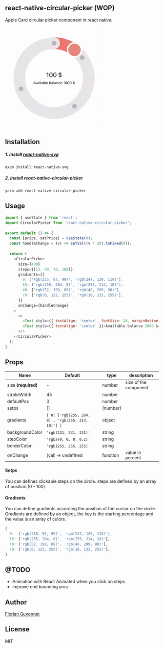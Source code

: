 ## react-native-circular-picker (WOP)

Apple Card circular picker component in react native.

![Example](./example/example.gif)

## Installation

##### 1. Install [react-native-svg](https://github.com/react-native-community/react-native-svg)

``
expo install react-native-svg
``

##### 2. Install react-native-circular-picker

``
yarn add react-native-circular-picker
``

## Usage

```js
import { useState } from 'react';
import CircularPicker from 'react-native-circular-picker';

export default () => {
  const [price, setPrice] = useState(0);
  const handleChange = (v) => setVal((v * 20).toFixed(0));

  return (
    <CicularPicker
      size={400}
      steps={[15, 40, 70, 100]}
      gradients={{
        0: ['rgb(255, 97, 99)', 'rgb(247, 129, 119)'],
        15: ['rgb(255, 204, 0)', 'rgb(255, 214, 10)'],
        40: ['rgb(52, 199, 89)', 'rgb(48, 209, 88)'],
        70: ['rgb(0, 122, 255)', 'rgb(10, 132, 255)'],
      }}
      onChange={handleChange}
    >
      <>
        <Text style={{ textAlign: 'center', fontSize: 24, marginBottom: 8 }}>{price} $</Text>
        <Text style={{ textAlign: 'center' }}>Available balance 2000 $</Text>
      </>
    </CircularPicker>
  );
}
```

## Props

| Name                  | Default                                                | type       | description       |
| ----------------------|--------------------------------------------------------|------------|-------------------|
| size **(required)**   | -                                                      | number     | size of the component
| strokeWidth           | 45                                                     | number     |
| defaultPos            | 0                                                      | number     |
| setps                 | []                                                     | [number]   |
| gradients             | ``{ 0: ['rgb(255, 204, 0)', 'rgb(255, 214, 10)'] }``   | object     | 
| backgroundColor       | ``'rgb(231, 231, 231)'``                               | string     |
| stepColor             | ``'rgba(0, 0, 0, 0.2)'``                               | string     |
| borderColor           | ``'rgb(255, 255, 255)'``                               | string     |
| onChange              | (val) => undefined                                     | function   | value in percent

#### Setps

You can defines clickable steps on the circle.
steps are defined by an array of position (0 - 100).

#### Gradients

You can define gradients according the position of the cursor on the circle.
Gradients are defined by an object, the key is the starting percentage and the value is an array of colors.

```js
{
  0:  ['rgb(255, 97, 99)', 'rgb(247, 129, 119)'],
  15: ['rgb(255, 204, 0)', 'rgb(255, 214, 10)'],
  40: ['rgb(52, 199, 89)', 'rgb(48, 209, 88)'],
  70: ['rgb(0, 122, 255)', 'rgb(10, 132, 255)'],
}
```

## @TODO
- Animation with React Animated when you click on steps
- Improve end bounding area

## Author

[Florian Guyonnet](https://github.com/florianguyonnet)

## License

MIT
